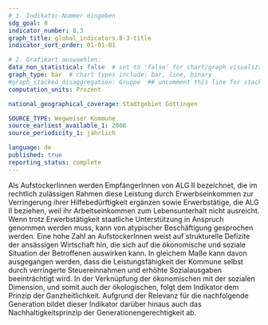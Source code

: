 ```yaml
---
# 1. Indikator-Nummer eingeben 
sdg_goal: 8
indicator_number: 8.3
graph_title: global_indicators.8-3-title
indicator_sort_order: 01-01-01

# 2. Grafikart auswaehlen: 
data_non_statistical: false  # set to 'false' for chart/graph visualization 
graph_type: bar  # chart types include: bar, line, binary 
#graph_stacked_disaggregation: Gruppe  ## uncomment this line for stacked bars. eplace 'Geschlecht' with the field of aggregation. 
computation_units: Prozent

national_geographical_coverage: Stadtgebiet Göttingen

SOURCE_TYPE: Wegweiser Kommune
source_earliest_available_1: 2008
source_periodicity_1: jährlich

language: de   
published: true 
reporting_status: complete
---
```

Als AufstockerIinnen werden EmpfängerInnen von ALG II bezeichnet, die im rechtlich zulässigen Rahmen diese Leistung durch Erwerbseinkommen zur Verringerung ihrer Hilfebedürftigkeit ergänzen sowie Erwerbstätige, die ALG II beziehen, weil ihr Arbeitseinkommen zum Lebensunterhalt nicht ausreicht. Wenn trotz Erwerbstätigkeit staatliche Unterstützung in Anspruch genommen werden muss, kann von atypischer Beschäftigung gesprochen werden. Eine hohe Zahl an AufstockerInnen weist auf strukturelle Defizite der ansässigen Wirtschaft hin, die sich auf die ökonomische und soziale Situation der Betroffenen auswirken kann. In gleichem Maße kann davon ausgegangen werden, dass die Leistungsfähigkeit der Kommune selbst durch verringerte Steuereinnahmen und erhöhte Sozialausgaben beeinträchtigt wird. In der Verknüpfung der ökonomischen mit der sozialen Dimension, und somit auch der ökologischen, folgt dem Indikator dem Prinzip der Ganzheitlichkeit. Aufgrund der Relevanz für die nachfolgende Generation bildet dieser Indikator darüber hinaus auch das Nachhaltigkeitsprinzip der Generationengerechtigkeit ab.
